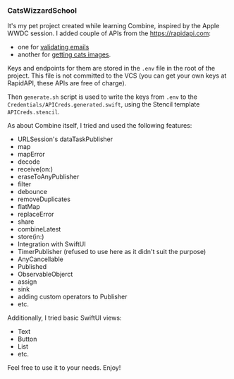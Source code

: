 ### CatsWizzardSchool

It's my pet project created while learning Combine, inspired by the Apple WWDC session.
I added couple of APIs from the https://rapidapi.com:
* one for [validating emails](https://rapidapi.com/themasterofweb/api/email-validator52)
* another for [getting cats images](https://rapidapi.com/rvaldezit/api/cat14/).

Keys and endpoints for them are stored in the `.env` file in the root of the project. This file is not committed to the VCS (you can get your own keys at RapidAPI, these APIs are free of charge).

Then `generate.sh` script is used to write the keys from `.env` to the `Credentials/APICreds.generated.swift`, using the Stencil template `APICreds.stencil`.

As about Combine itself, I tried and used the following features:
* URLSession's dataTaskPublisher
* map
* mapError
* decode
* receive(on:)
* eraseToAnyPublisher
* filter
* debounce
* removeDuplicates
* flatMap
* replaceError
* share
* combineLatest
* store(in:)
* Integration with SwiftUI
* TimerPublisher (refused to use here as it didn't suit the purpose)
* AnyCancellable
* Published
* ObservableObjerct
* assign
* sink
* adding custom operators to Publisher
* etc.

Additionally, I tried basic SwiftUI views:
* Text
* Button
* List
* etc.

Feel free to use it to your needs. Enjoy!